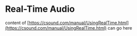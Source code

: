 # Real-Time Audio

content of [https://csound.com/manual/UsingRealTime.html](https://csound.com/manual/UsingRealTime.html) can go here